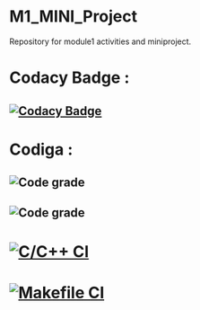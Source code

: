 # M1_MINI_Project
Repository for module1 activities and miniproject.


# Codacy Badge :
   ## [![Codacy Badge](https://app.codacy.com/project/badge/Grade/b1d3990cb1b741d5b2422c009547ff8e)](https://www.codacy.com/gh/Indrajith-07/M1_MINIProject_Utility/dashboard?utm_source=github.com&amp;utm_medium=referral&amp;utm_content=Indrajith-07/M1_MINIProject_Utility&amp;utm_campaign=Badge_Grade)


# Codiga :
  ## ![Code grade](https://api.codiga.io/project/30967/score/svg)
  ## ![Code grade](https://api.codiga.io/project/30967/status/svg)

# [![C/C++ CI](https://github.com/Indrajith-07/M1_MINIProject_StudentMarksheet/actions/workflows/marksheet.yml/badge.svg)](https://github.com/Indrajith-07/M1_MINIProject_StudentMarksheet/actions/workflows/marksheet.yml)
# [![Makefile CI](https://github.com/Indrajith-07/M1_MINIProject_StudentMarksheet/actions/workflows/makefile.yml/badge.svg)](https://github.com/Indrajith-07/M1_MINIProject_StudentMarksheet/actions/workflows/makefile.yml)

